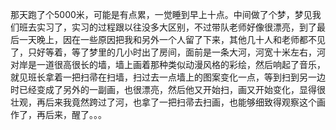 那天跑了个5000米，可能是有点累，一觉睡到早上十点。中间做了个梦，梦见我们班去实习了，实习的过程跟以往没多大区别，不过带队老师好像很漂亮，到了最后一天晚上，因在一些原因把我和另外一个人留了下来，其他几十人和老师都不见了，只好等着，等了梦里的几小时出了房间，面前是一条大河，河宽十米左右，河对岸是一道很高很长的墙，墙上画着那种类似动漫风格的彩绘，然后响起了音乐，就见班长拿着一把扫帚在扫墙，扫过去一点墙上的图案变化一点，等到扫到另一边时已经变成了另外的一副画，也很漂亮，然后他又开始扫，画又开始变化，显得很壮观，再后来我竟然跨过了河，也拿了一把扫帚去扫画，也能够细致得观察这个画作了，再后来，醒了。。。
